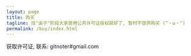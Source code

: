 ```yaml
---
layout: page
title: 购买
tagline: 找"虫子"阶段大家使用公共许可证授权就好了, 暂时不提供购买 (^・ω・^)
permalink: /buy/index.html
---
```


获取许可证, 联系: gitnoter#gmail.com